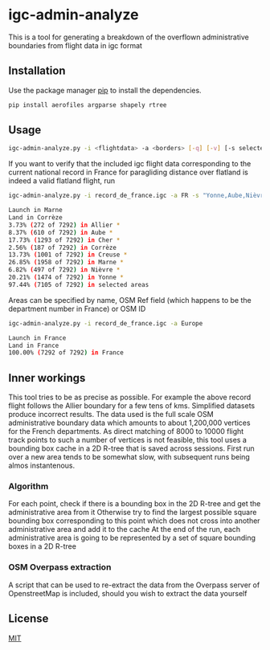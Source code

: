 # igc-admin-analyze

This is a tool for generating a breakdown of the overflown administrative boundaries from flight data in igc format

## Installation

Use the package manager [pip](https://pip.pypa.io/en/stable/) to install the dependencies.

```bash
pip install aerofiles argparse shapely rtree
```

## Usage

```bash
igc-admin-analyze.py -i <flightdata> -a <borders> [-q] [-v] [-s selected_areas]
```

If you want to verify that the included igc flight data corresponding to the current national record in France for paragliding distance over flatland is indeed a valid flatland flight, run
```bash
igc-admin-analyze.py -i record_de_france.igc -a FR -s "Yonne,Aube,Nièvre,1450201,Cher,51,Creuse"

Launch in Marne
Land in Corrèze
3.73% (272 of 7292) in Allier *
8.37% (610 of 7292) in Aube *
17.73% (1293 of 7292) in Cher *
2.56% (187 of 7292) in Corrèze
13.73% (1001 of 7292) in Creuse *
26.85% (1958 of 7292) in Marne *
6.82% (497 of 7292) in Nièvre *
20.21% (1474 of 7292) in Yonne *
97.44% (7105 of 7292) in selected areas
```
Areas can be specified by name, OSM Ref field (which happens to be the department number in France) or OSM ID

```bash
igc-admin-analyze.py -i record_de_france.igc -a Europe

Launch in France
Land in France
100.00% (7292 of 7292) in France
```



## Inner workings
This tool tries to be as precise as possible. For example the above record flight follows the Allier boundary for a few tens of kms. Simplified datasets produce incorrect results. The data used is the full scale OSM administrative boundary data which amounts to about 1,200,000 vertices for the French departments. As direct matching of 8000 to 10000 flight track points to such a number of vertices is not feasible, this tool uses a bounding box cache in a 2D R-tree that is saved across sessions.
First run over a new area tends to be somewhat slow, with subsequent runs being almos instantenous.

### Algorithm
For each point, check if there is a bounding box in the 2D R-tree and get the administrative area from it
Otherwise try to find the largest possible square bounding box corresponding to this point which does not cross into another administrative area and add it to the cache
At the end of the run, each administrative area is going to be represented by a set of square bounding boxes in a 2D R-tree

### OSM Overpass extraction
A script that can be used to re-extract the data from the Overpass server of OpenstreetMap is included, should you wish to extract the data yourself

## License
[MIT](https://choosealicense.com/licenses/mit/)